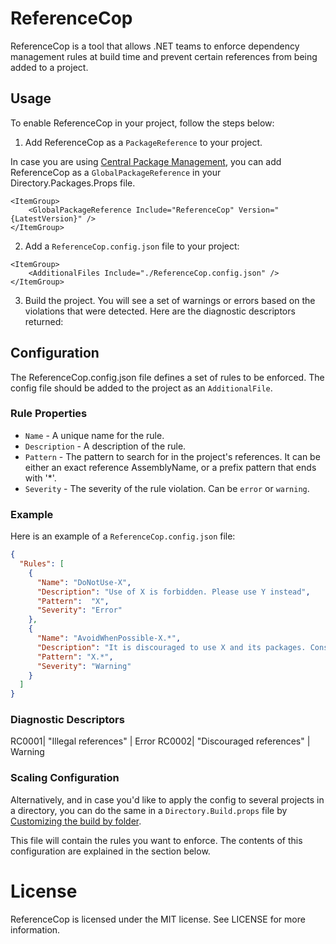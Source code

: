 # ReferenceCop
ReferenceCop is a tool that allows .NET teams to enforce dependency management rules at build time and prevent certain references from being added to a project.

## Usage

To enable ReferenceCop in your project, follow the steps below:

1. Add ReferenceCop as a `PackageReference` to your project.

In case you are using [Central Package Management](https://learn.microsoft.com/en-us/nuget/consume-packages/Central-Package-Management), you can add ReferenceCop as a `GlobalPackageReference` in your Directory.Packages.Props file.

```
<ItemGroup>
	<GlobalPackageReference Include="ReferenceCop" Version="{LatestVersion}" />
</ItemGroup>
```

2. Add a `ReferenceCop.config.json` file to your project:

```
<ItemGroup>
	<AdditionalFiles Include="./ReferenceCop.config.json" />
</ItemGroup>

```

3. Build the project. You will see a set of warnings or errors based on the violations that were detected. Here are the diagnostic descriptors returned:

## Configuration

The ReferenceCop.config.json file defines a set of rules to be enforced. The config file should be added to the project as an `AdditionalFile`.

### Rule Properties
- `Name` - A unique name for the rule.
- `Description` - A description of the rule.
- `Pattern` - The pattern to search for in the project's references. It can be either an exact reference AssemblyName,
or a prefix pattern that ends with '*'.
- `Severity` - The severity of the rule violation. Can be `error` or `warning`.

### Example

Here is an example of a `ReferenceCop.config.json` file:

```json
{
  "Rules": [
    {
      "Name": "DoNotUse-X",
      "Description": "Use of X is forbidden. Please use Y instead",
      "Pattern":  "X",
      "Severity": "Error"
    },
    {
      "Name": "AvoidWhenPossible-X.*",
      "Description": "It is discouraged to use X and its packages. Consider using Y instead",
      "Pattern": "X.*",
      "Severity": "Warning"
    }
  ]
}
```

### Diagnostic Descriptors

RC0001| "Illegal references" | Error
RC0002| "Discouraged references" | Warning


### Scaling Configuration

Alternatively, and in case you'd like to apply the config to several projects in a directory, you can do the same in a `Directory.Build.props` file by [Customizing the build by folder](https://learn.microsoft.com/en-us/visualstudio/msbuild/customize-by-directory?view=vs-2022).

This file will contain the rules you want to enforce. The contents of this configuration are explained in the section below.


# License

ReferenceCop is licensed under the MIT license. See LICENSE for more information.